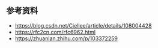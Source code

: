 ## 参考资料  
  - https://blog.csdn.net/Ciellee/article/details/108004428
  - https://rfc2cn.com/rfc6962.html
  - https://zhuanlan.zhihu.com/p/103372259
